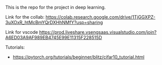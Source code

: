 This is the repo for the project in deep learning.

Link for the collab:
https://colab.research.google.com/drive/1TjGGXPZ-3uXOxR_htMcBmYQrDXHhNMfY?usp=sharing

Link for vscode https://prod.liveshare.vsengsaas.visualstudio.com/join?A6ED03A9AF989EB4745E99E11315F228515D

Tutorials: 
- https://pytorch.org/tutorials/beginner/blitz/cifar10_tutorial.html
